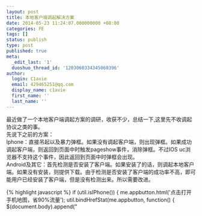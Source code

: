 ```yaml
---
layout: post
title: 本地客户端调起解决方案
date: 2014-05-23 11:24:07.000000000 +08:00
categories: FE
tags: []
status: publish
type: post
published: true
meta:
  _edit_last: '1'
  duoshuo_thread_id: '1203060334345060396'
author:
  login: C1avie
  email: 429465251@qq.com
  display_name: c1avie
  first_name: ''
  last_name: ''
---
```

最近做了一个本地客户端调起方案的调研，收获不少，总结一下,这里先不收调起协议之类的事。<br />
先说下之前的方案： <br />
Iphone：直接吊起以及暴力弹框。如果没有调起客户端，则出现弹框。如果成功调起客户端，则返回到页面中时触发pageshow事件，消除弹框。不过IOS uc浏览器不支持这个事件，因此返回到页面中时弹框会出现。<br />
Android及其它：首先检测是否安装了客户端。如果安装了的话，则调起本地客户端。如果没有安装，则提供下载。由于检测是否安装了客户端的成功率不高，即可能用户已经安装了客户端，但是没有检测出来。所以需要改进。 <br />

{% highlight javascript %}
if (util.isIPhone()) {
	me.appbutton.html('点击打开手机地图，省90%流量');
	util.bindHrefStat(me.appbutton, function() {
		$(document.body).append("<iframe id="
			callapp " style="
			border: 0; display: none;
			" src="
			baidumap: //map/" width="0" height="0">");
			window.a = setTimeout(function() {
				util.DownBox.showTb();
			}, 1500);
			return false;
		});
} else {
	me.appbutton.attr('data', util.getClientUrl('download'));
	util.isInstalledClient(function(openurl) {
		me.appbutton.html('点击打开手机地图，省90%流量').attr('data', util.getNativeUrl());
		me.appbutton.addClass("open");
		util.bindHrefStat(me.appbutton, function() {
			pbstat.addStat(COM_PB_STAT.TOP_BANNER, "click", {
				is_install_clientapp: true,
				os: me.os
			});
		});
	}, function(downloadurl) {
		me.appbutton.html($info).attr('data', downloadurl);
		util.bindHrefStat(me.appbutton, function() {
			pbstat.addStat(COM_PB_STAT.TOP_BANNER, "click", {
				is_install_clientapp: false,
				os: me.os
			});
		});
	}, me.appbutton.attr('uid'));
}{% endhighlight %}

中间的策略：

IOS与Android都是直接调起以及暴力弹框，为支持android的uc和默认浏览器，新绑定了blur事件和visibilitychange事件。成功解决了android上uc和默认浏览器的显示问题。但是遗憾的是IOS uc浏览器对这几个事件都不支持。只能再想解决方案。

参考资料：
用户离开页面和回到页面事件（标签切换）
<a href="http://blog.csdn.net/do_it__/article/details/6983239">http://blog.csdn.net/do_it__/article/details/6983239</a>

html5 page visibility
<a href="http://jackyrong.iteye.com/blog/1300764">http://jackyrong.iteye.com/blog/1300764</a>

现在的解决方案：

看了贴吧那边的webapp，在IOS下调起方案很好，不过他们在android下兼容性好像不行，都是直接下载的,无论安装客户端与否。于是找永霞联系了下贴吧那边的技术人员，并参阅了一些资料，找到了解决方案。
Iphone下采用一个计时策略，如果调起了客户端，则时间会大于2000毫秒，不提供下载。如果没有调起，时间会小于2000毫秒，提供下载链接.

测试情况：如果安装了对应的客户端，则浏览器均能打开应用；如果未安装，safari会首先弹出一个错误提醒，然后调用widow.location的代码，uc直接调用window.location这行代码。
Android则是直接调起与暴力弹框，调起客户端回到页面中时通过触发事件消除弹框。

{% highlight javascript %}
me.appbutton.html('点击打开手机地图，省90%流量');
if(util.isIPhone()) {
	util.bindHrefStat(me.appbutton, function() {
		$(document.body).append("<iframe src="baidumap://map/" id="callapp" width="0" height="0" style="border: 0;display: none;">");
		var clickedAt = +new Date;
		setTimeout(function(){
			!window.document.webkitHidden && setTimeout(function(){
				if (+new Date - clickedAt < 2000){
					window.location = 'http://itunes.apple.com/cn/app/id452186370?ls=1&mt=8';
				}
			}, 500);
		}, 500)
		return false;
	});
}
else {
	util.bindHrefStat(me.appbutton, function() {
		$(document.body).append("<iframe src="baidumap://map/" id="callapp" width="0" height="0" style="border: 0;display: none;">");
		window.a = setTimeout(function() {
			util.DownBox.showTb();
		}, 1500);
		return false;
	});
}
{% endhighlight %}

参考资料：

<a href="http://liushuibird.blog.163.com/blog/static/1241915612013810113326699/">http://liushuibird.blog.163.com/blog/static/1241915612013810113326699/</a>

项目Demo(限内网):
<a href="http://cp01-rdqa-dev010.cp01.baidu.com:8088/mobile/webapp/index/index">http://cp01-rdqa-dev010.cp01.baidu.com:8088/mobile/webapp/index/index</a>
